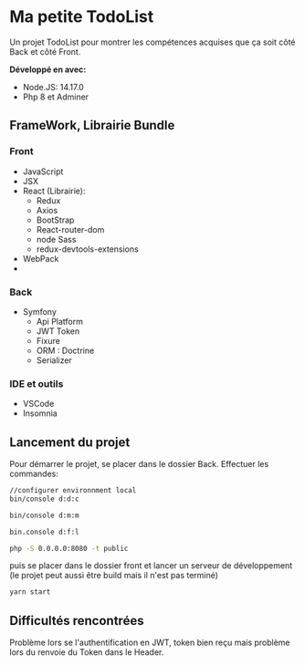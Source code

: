 # Ma petite TodoList

Un projet TodoList pour montrer les compétences acquises que ça soit côté Back et côté Front.

**Développé en avec:**
- Node.JS: 14.17.0
- Php 8 et Adminer


## FrameWork, Librairie Bundle

### Front

- JavaScript
- JSX
- React (Librairie):
    - Redux
    - Axios
    - BootStrap
    - React-router-dom
    - node Sass
    - redux-devtools-extensions
- WebPack
- 
### Back

- Symfony
  - Api Platform
  - JWT Token
  - Fixure
  - ORM : Doctrine
  - Serializer

### IDE et outils

- VSCode
- Insomnia
  
## Lancement du projet

Pour démarrer le projet, se placer dans le dossier Back.
Effectuer les commandes:

```bash
//configurer environnment local
bin/console d:d:c
```

```bash
bin/console d:m:m
```

```bash
bin.console d:f:l
```

```bash
php -S 0.0.0.0:8080 -t public
```

puis se placer dans le dossier front et lancer un serveur de développement (le projet peut aussi être build mais il n'est pas terminé)

```bash
yarn start
```

## Difficultés rencontrées

Problème lors se l'authentification en JWT, token bien reçu mais problème lors du renvoie du Token dans le Header.
